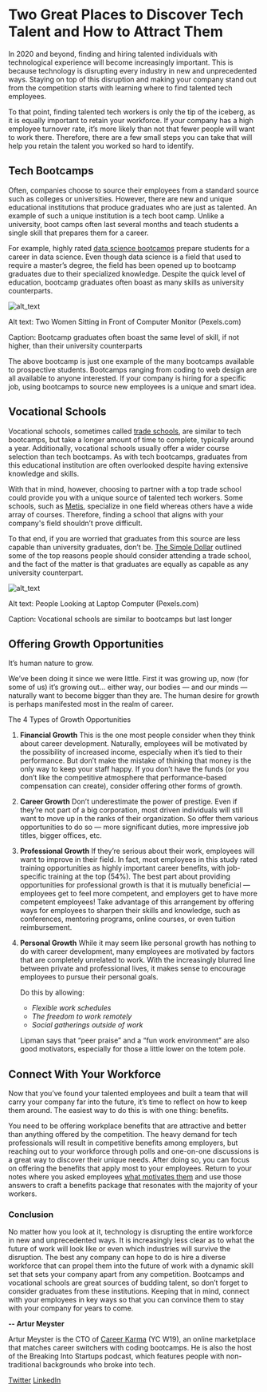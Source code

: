 # Two Great Places to Discover Tech Talent and How to Attract Them

In 2020 and beyond, finding and hiring talented individuals with technological experience will become increasingly important. This is because technology is disrupting every industry in new and unprecedented ways. Staying on top of this disruption and making your company stand out from the competition starts with learning where to find talented tech employees.

To that point, finding talented tech workers is only the tip of the iceberg, as it is equally important to retain your workforce. If your company has a high employee turnover rate, it’s more likely than not that fewer people will want to work there. Therefore, there are a few small steps you can take that will help you retain the talent you worked so hard to identify.

## Tech Bootcamps
Often, companies choose to source their employees from a standard source such as colleges or universities. However, there are new and unique educational institutions that produce graduates who are just as talented. An example of such a unique institution is a tech boot camp. Unlike a university, boot camps often last several months and teach students a single skill that prepares them for a career.

For example, highly rated [data science bootcamps](https://careerkarma.com/rankings/best-data-science-bootcamps/) prepare students for a career in data science. Even though data science is a field that used to require a master’s degree, the field has been opened up to bootcamp graduates due to their specialized knowledge. Despite the quick level of education, bootcamp graduates often boast as many skills as university counterparts.

![alt_text](assets/image-1.jpeg "image_tooltip")

Alt text: Two Women Sitting in Front of Computer Monitor (Pexels.com)

Caption: Bootcamp graduates often boast the same level of skill, if not higher, than their university counterparts

The above bootcamp is just one example of the many bootcamps available to prospective students. Bootcamps ranging from coding to web design are all available to anyone interested. If your company is hiring for a specific job, using bootcamps to source new employees is a unique and smart idea.

## Vocational Schools

Vocational schools, sometimes called [trade schools](https://jobtraininghub.com/), are similar to tech bootcamps, but take a longer amount of time to complete, typically around a year. Additionally, vocational schools usually offer a wider course selection than tech bootcamps. As with tech bootcamps, graduates from this educational institution are often overlooked despite having extensive knowledge and skills.

With that in mind, however, choosing to partner with a top trade school could provide you with a unique source of talented tech workers. Some schools, such as [Metis](https://careerkarma.com/schools/metis/), specialize in one field whereas others have a wide array of courses. Therefore, finding a school that aligns with your company's field shouldn’t prove difficult.

To that end, if you are worried that graduates from this source are less capable than university graduates, don’t be. [The Simple Dollar](https://www.thesimpledollar.com/investing/college/why-you-should-consider-trade-school-instead-of-college/) outlined some of the top reasons people should consider attending a trade school, and the fact of the matter is that graduates are equally as capable as any university counterpart.

![alt_text](assets/image-2.jpeg "image_tooltip")

Alt text: People Looking at Laptop Computer (Pexels.com)

Caption: Vocational schools are similar to bootcamps but last longer

## Offering Growth Opportunities

It’s human nature to grow.

We’ve been doing it since we were little. First it was growing up, now (for some of us) it’s growing out... either way, our bodies — and our minds — naturally want to become bigger than they are.
The human desire for growth is perhaps manifested most in the realm of career.

The 4 Types of Growth Opportunities

1. **Financial Growth**
   This is the one most people consider when they think about career development. Naturally, employees will be motivated by the possibility of increased income, especially when it’s tied to their performance.
   But don’t make the mistake of thinking that money is the only way to keep your staff happy. If you don’t have the funds (or you don’t like the competitive atmosphere that performance-based compensation can create), consider offering other forms of growth.

1. **Career Growth**
   Don’t underestimate the power of prestige.
   Even if they’re not part of a big corporation, most driven individuals will still want to move up in the ranks of their organization. So offer them various opportunities to do so — more significant duties, more impressive job titles, bigger offices, etc.

1. **Professional Growth**
   If they’re serious about their work, employees will want to improve in their field. In fact, most employees in this study rated training opportunities as highly important career benefits, with job-specific training at the top (54%).
   The best part about providing opportunities for professional growth is that it is mutually beneficial — employees get to feel more competent, and employers get to have more competent employees!
   Take advantage of this arrangement by offering ways for employees to sharpen their skills and knowledge, such as conferences, mentoring programs, online courses, or even tuition reimbursement. 

1. **Personal Growth**
   While it may seem like personal growth has nothing to do with career development, many employees are motivated by factors that are completely unrelated to work. With the increasingly blurred line between private and professional lives, it makes sense to encourage employees to pursue their personal goals.

   Do this by allowing:
   * *Flexible work schedules*
   * *The freedom to work remotely*
   * *Social gatherings outside of work*

   Lipman says that “peer praise” and a “fun work environment” are also good motivators, especially for those a little lower on the totem pole.

## Connect With Your Workforce

Now that you’ve found your talented employees and built a team that will carry your company far into the future, it’s time to reflect on how to keep them around. The easiest way to do this is with one thing: benefits.

You need to be offering workplace benefits that are attractive and better than anything offered by the competition. The heavy demand for tech professionals will result in competitive benefits among employers, but reaching out to your workforce through polls and one-on-one discussions is a great way to discover their unique needs. After doing so, you can focus on offering the benefits that apply most to your employees. Return to your notes where you asked employees [what motivates them](https://careerkarma.com/blog/what-motivates-you/) and use those answers to craft a benefits package that resonates with the majority of your workers.

### Conclusion

No matter how you look at it, technology is disrupting the entire workforce in new and unprecedented ways. It is increasingly less clear as to what the future of work will look like or even which industries will survive the disruption. The best any company can hope to do is hire a diverse workforce that can propel them into the future of work with a dynamic skill set that sets your company apart from any competition. Bootcamps and vocational schools are great sources of budding talent, so don’t forget to consider graduates from these institutions. Keeping that in mind, connect with your employees in key ways so that you can convince them to stay with your company for years to come.

**-- Artur Meyster**

Artur Meyster is the CTO of [Career Karma](https://careerkarma.com) (YC W19), an online marketplace that matches career switchers with coding bootcamps. He is also the host of the Breaking Into Startups podcast, which features people with non-traditional backgrounds who broke into tech.

[Twitter](https://twitter.com/arturmeyster)
[LinkedIn](https://www.linkedin.com/in/meyster)
